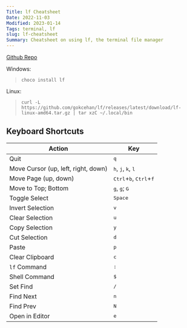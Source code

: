 ```yaml
---
Title: lf Cheatsheet
Date: 2022-11-03
Modified: 2023-01-14
Tags: terminal, lf
slug: lf-cheatsheet
Summary: Cheatsheet on using lf, the terminal file manager
---
```


[Github Repo](https://github.com/gokcehan/lf)

Windows: 
> `choco install lf`

Linux:
> `curl -L https://github.com/gokcehan/lf/releases/latest/download/lf-linux-amd64.tar.gz | tar xzC ~/.local/bin`

## Keyboard Shortcuts

|               Action                |                            Key                             |
|-------------------------------------|------------------------------------------------------------|
| Quit                                | <kbd>q</kbd>                                               |
| Move Cursor (up, left, right, down) | <kbd>h</kbd>, <kbd>j</kbd>, <kbd>k</kbd>, <kbd>l</kbd>     |
| Move Page (up, down)                | <kbd>Ctrl</kbd>+<kbd>b</kbd>, <kbd>Ctrl</kbd>+<kbd>f</kbd> |
| Move to Top; Bottom                 | <kbd>g</kbd>, <kbd>g</kbd>; <kbd>G</kbd>                   |
| Toggle Select                       | <kbd>Space</kbd>                                           |
| Invert Selection                    | <kbd>v</kbd>                                               |
| Clear Selection                     | <kbd>u</kbd>                                               |
| Copy Selection                      | <kbd>y</kbd>                                               |
| Cut Selection                       | <kbd>d</kbd>                                               |
| Paste                               | <kbd>p</kbd>                                               |
| Clear Clipboard                     | <kbd>c</kbd>                                               |
| `lf` Command                        | <kbd>:</kbd>                                               |
| Shell Command                       | <kbd>$</kbd>                                               |
| Set Find                            | <kbd>/</kbd>                                               |
| Find Next                           | <kbd>n</kbd>                                               |
| Find Prev                           | <kbd>N</kbd>                                               |
| Open in Editor                      | <kbd>e</kbd>                                               |
